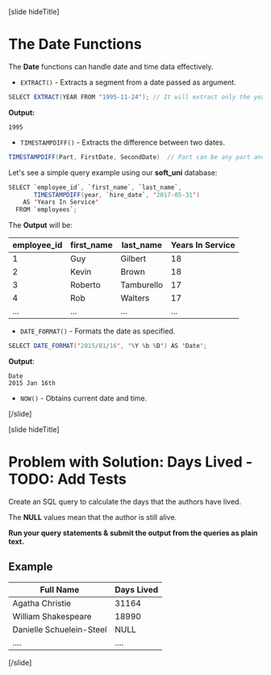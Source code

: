 [slide hideTitle]

# The Date Functions

The **Date** functions can handle date and time data effectively.

- `EXTRACT()` - Extracts a segment from a date passed as argument.

``` java
SELECT EXTRACT(YEAR FROM "1995-11-24"); // It will extract only the year.
```

**Output:**

```
1995
```

- `TIMESTAMPDIFF()` - Extracts the difference between two dates.

``` java
TIMESTAMPDIFF(Part, FirstDate, SecondDate)  // Part can be any part and format of date or time
```

Let's see a simple query example using our **soft_uni** database:

``` java
SELECT `employee_id`, `first_name`, `last_name`,
       TIMESTAMPDIFF(year, `hire_date`, '2017-05-31')
    AS 'Years In Service'
  FROM `employees`;
```

The **Output** will be:

| employee_id | first_name | last_name | Years In Service |
| --- | --- | --- | --- |
| 1 | Guy | Gilbert | 18 |
| 2 | Kevin | Brown | 18 |
| 3 | Roberto | Tamburello | 17 |
| 4 | Rob | Walters | 17 |
| ... | ... | ... | ... |

- `DATE_FORMAT()` - Formats the date as specified.

``` java
SELECT DATE_FORMAT('2015/01/16', '%Y %b %D') AS 'Date';
```

**Output**:

```
Date
2015 Jan 16th
```

- `NOW()` - Obtains current date and time.


[/slide]

[slide hideTitle]

# Problem with Solution: Days Lived - TODO: Add Tests

Create an SQL query to calculate the days that the authors have lived. 

The **NULL** values mean that the author is still alive. 

**Run your query statements & submit the output from the queries as plain text.**

## Example

| Full Name | Days Lived |
| --- | --- |
| Agatha Christie | 31164 |
| William Shakespeare | 18990 |
| Danielle Schuelein-Steel | NULL |
| .... | .... |

[/slide]
